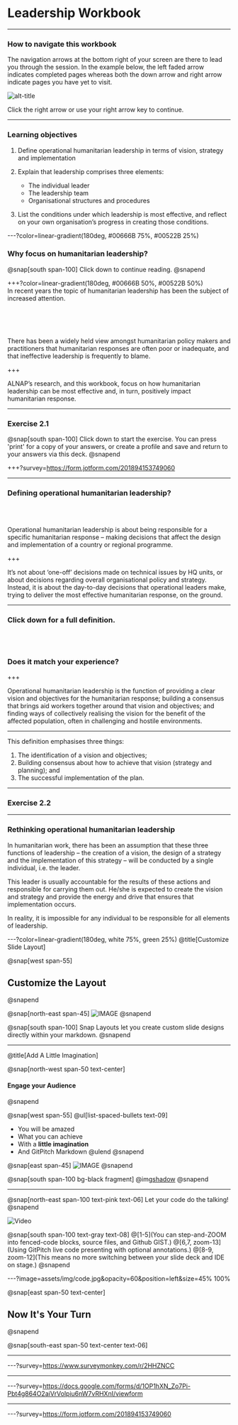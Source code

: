 # **Leadership Workbook**

---

### How to navigate this workbook  

The navigation arrows at the bottom right of your screen are there to lead you through the session. In the example below, the left faded arrow indicates completed pages whereas both the down arrow and right arrow indicate pages you have yet to visit.
  
![alt-title](https://ocha-dap.github.io/quick-tips-for-visualising-data/pics/nav_arrows.png)

Click the right arrow or use your right arrow key to continue.

---

### Learning objectives
1. Define operational humanitarian leadership in terms of vision, strategy and implementation  
  
2. Explain that leadership comprises three elements:  
    - The individual leader  
    - The leadership team  
    - Organisational structures and procedures  
  
3. List the conditions under which leadership is most effective, and reflect on your own organisation’s progress in creating those conditions.

---?color=linear-gradient(180deg, #00666B 75%, #00522B 25%)

### Why focus on humanitarian leadership?  
  
  
  
@snap[south span-100]
Click down to continue reading.
@snapend

+++?color=linear-gradient(180deg, #00666B 50%, #00522B 50%)
<br>
In recent years the topic of humanitarian leadership has been the subject of increased attention.      

<br>
<br>
<br>

     
There has been a widely held view amongst humanitarian policy makers and practitioners that humanitarian responses are often poor or inadequate, and that ineffective leadership is frequently to blame.  

+++

ALNAP’s research, and this workbook, focus on how humanitarian leadership can be most effective and, in turn, positively impact humanitarian response.


---


### Exercise 2.1

@snap[south span-100]
Click down to start the exercise.
You can press 'print' for a copy of your answers, or create a profile and save and return to your answers via this deck.
@snapend

+++?survey=https://form.jotform.com/201894153749060

---


### Defining operational humanitarian leadership?  
  
<br>
<br>

Operational humanitarian leadership is about being responsible for a specific humanitarian response – making decisions that affect the design and implementation of a country or regional programme.

+++

It’s not about ‘one-off’ decisions made on technical issues by HQ units, or about decisions regarding overall organisational policy and strategy. 
<br>
Instead, it is about the day-to-day decisions that operational leaders make, trying to deliver the most effective humanitarian response, on the ground.

---

### Click down for a full definition.  

<br>  
<br>

### Does it match your experience?


+++

Operational humanitarian leadership is the function of providing a clear vision and objectives for the humanitarian response; building a consensus that brings aid workers together around that vision and objectives; and finding ways of collectively realising the vision for the benefit of the affected population, often in challenging and hostile environments.

---

This definition emphasises three things:
1.	The identification of a vision and objectives; 
2.	Building consensus about how to achieve that vision (strategy and planning); and 
3.	The successful implementation of the plan.

---

### Exercise 2.2





---

### Rethinking operational humanitarian leadership
  
In humanitarian work, there has been an assumption that these three functions of leadership – the creation of a vision, the design of a strategy and the implementation of this strategy – will be conducted by a single individual, i.e. the leader.  
  
This leader is usually accountable for the results of these actions and responsible for carrying them out. He/she is expected to create the vision and strategy and provide the energy and drive that ensures that implementation occurs.  
  
In reality, it is impossible for any individual to be responsible for all elements of leadership.


---?color=linear-gradient(180deg, white 75%, green 25%)
@title[Customize Slide Layout]

@snap[west span-55]
## Customize the Layout
@snapend

@snap[north-east span-45]
![IMAGE](assets/img/presentation.png)
@snapend

@snap[south span-100]
Snap Layouts let you create custom slide designs directly within your markdown.
@snapend

---
@title[Add A Little Imagination]

@snap[north-west span-50 text-center]
#### Engage your Audience
@snapend

@snap[west span-55]
@ul[list-spaced-bullets text-09]
- You will be amazed
- What you can achieve
- With a **little imagination**
- And GitPitch Markdown
@ulend
@snapend

@snap[east span-45]
![IMAGE](assets/img/conference.png)
@snapend

@snap[south span-100 bg-black fragment]
@img[shadow](assets/img/conference.png)
@snapend

---

@snap[north-east span-100 text-pink text-06]
Let your code do the talking!
@snapend

![Video](https://www.youtube.com/embed/1U2gngDxFkc)

@snap[south span-100 text-gray text-08]
@[1-5](You can step-and-ZOOM into fenced-code blocks, source files, and Github GIST.)
@[6,7, zoom-13](Using GitPitch live code presenting with optional annotations.)
@[8-9, zoom-12](This means no more switching between your slide deck and IDE on stage.)
@snapend


---?image=assets/img/code.jpg&opacity=60&position=left&size=45% 100%

@snap[east span-50 text-center]
## Now It's **Your** Turn
@snapend

@snap[south-east span-50 text-center text-06]


---

---?survey=https://www.surveymonkey.com/r/2HHZNCC

----

---?survey=https://docs.google.com/forms/d/1OP1hXN_Zo7Pi-Pbt4g864O2aiVrVolpiu6nW7vRHXnI/viewform

---

---?survey=https://form.jotform.com/201894153749060